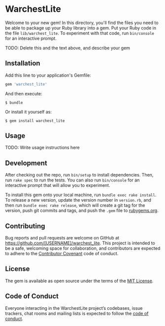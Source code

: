 # WarchestLite

Welcome to your new gem! In this directory, you'll find the files you need to be able to package up your Ruby library into a gem. Put your Ruby code in the file `lib/warchest_lite`. To experiment with that code, run `bin/console` for an interactive prompt.

TODO: Delete this and the text above, and describe your gem

## Installation

Add this line to your application's Gemfile:

```ruby
gem 'warchest_lite'
```

And then execute:

    $ bundle

Or install it yourself as:

    $ gem install warchest_lite

## Usage

TODO: Write usage instructions here

## Development

After checking out the repo, run `bin/setup` to install dependencies. Then, run `rake spec` to run the tests. You can also run `bin/console` for an interactive prompt that will allow you to experiment.

To install this gem onto your local machine, run `bundle exec rake install`. To release a new version, update the version number in `version.rb`, and then run `bundle exec rake release`, which will create a git tag for the version, push git commits and tags, and push the `.gem` file to [rubygems.org](https://rubygems.org).

## Contributing

Bug reports and pull requests are welcome on GitHub at https://github.com/[USERNAME]/warchest_lite. This project is intended to be a safe, welcoming space for collaboration, and contributors are expected to adhere to the [Contributor Covenant](http://contributor-covenant.org) code of conduct.

## License

The gem is available as open source under the terms of the [MIT License](https://opensource.org/licenses/MIT).

## Code of Conduct

Everyone interacting in the WarchestLite project’s codebases, issue trackers, chat rooms and mailing lists is expected to follow the [code of conduct](https://github.com/[USERNAME]/warchest_lite/blob/master/CODE_OF_CONDUCT.md).

